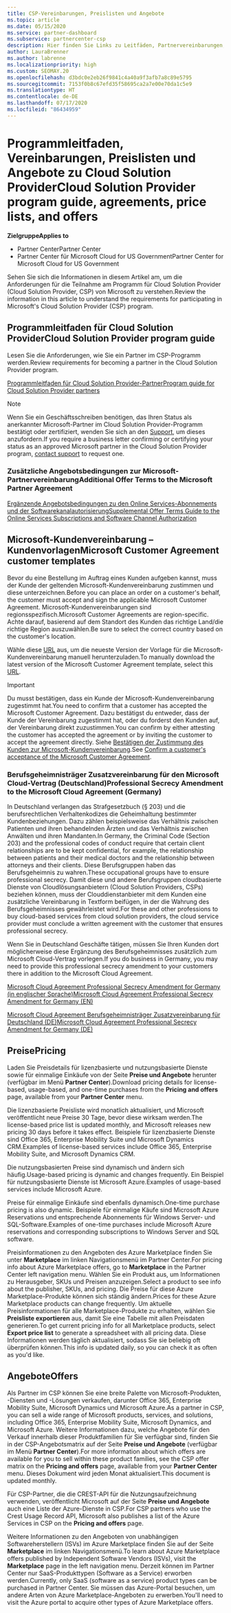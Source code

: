 ```yaml
---
title: CSP-Vereinbarungen, Preislisten und Angebote
ms.topic: article
ms.date: 05/15/2020
ms.service: partner-dashboard
ms.subservice: partnercenter-csp
description: Hier finden Sie Links zu Leitfäden, Partnervereinbarungen, Kundenverträgen, Preislisten und Angeboten für das Cloud Solution Provider-Programm.
author: LauraBrenner
ms.author: labrenne
ms.localizationpriority: high
ms.custom: SEOMAY.20
ms.openlocfilehash: d3bdc0e2eb26f9841c4a40a9f3afb7a8c89e5795
ms.sourcegitcommit: 7153f0b8c67efd35f58695ca2a7e00e70da1c5e9
ms.translationtype: HT
ms.contentlocale: de-DE
ms.lasthandoff: 07/17/2020
ms.locfileid: "86434959"
---
```

# <a name="cloud-solution-provider-program-guide-agreements-price-lists-and-offers"></a><span data-ttu-id="e60db-103">Programmleitfaden, Vereinbarungen, Preislisten und Angebote zu Cloud Solution Provider</span><span class="sxs-lookup"><span data-stu-id="e60db-103">Cloud Solution Provider program guide, agreements, price lists, and offers</span></span>

<span data-ttu-id="e60db-104">**Zielgruppe**</span><span class="sxs-lookup"><span data-stu-id="e60db-104">**Applies to**</span></span>

- <span data-ttu-id="e60db-105">Partner Center</span><span class="sxs-lookup"><span data-stu-id="e60db-105">Partner Center</span></span>
- <span data-ttu-id="e60db-106">Partner Center für Microsoft Cloud for US Government</span><span class="sxs-lookup"><span data-stu-id="e60db-106">Partner Center for Microsoft Cloud for US Government</span></span>


<span data-ttu-id="e60db-107">Sehen Sie sich die Informationen in diesem Artikel am, um die Anforderungen für die Teilnahme am Programm für Cloud Solution Provider (Cloud Solution Provider, CSP) von Microsoft zu verstehen.</span><span class="sxs-lookup"><span data-stu-id="e60db-107">Review the information in this article to understand the requirements for participating in Microsoft's Cloud Solution Provider (CSP) program.</span></span>

## <a name="cloud-solution-provider-program-guide"></a><span data-ttu-id="e60db-108">Programmleitfaden für Cloud Solution Provider</span><span class="sxs-lookup"><span data-stu-id="e60db-108">Cloud Solution Provider program guide</span></span>

<span data-ttu-id="e60db-109">Lesen Sie die Anforderungen, wie Sie ein Partner im CSP-Programm werden.</span><span class="sxs-lookup"><span data-stu-id="e60db-109">Review requirements for becoming a partner in the Cloud Solution Provider program.</span></span>

[<span data-ttu-id="e60db-110">Programmleitfaden für Cloud Solution Provider-Partner</span><span class="sxs-lookup"><span data-stu-id="e60db-110">Program guide for Cloud Solution Provider partners</span></span>](https://go.microsoft.com/fwlink/p/?LinkId=617100)

>[!Note]
><span data-ttu-id="e60db-111">Wenn Sie ein Geschäftsschreiben benötigen, das Ihren Status als anerkannter Microsoft-Partner im Cloud Solution Provider-Programm bestätigt oder zertifiziert, wenden Sie sich an den [Support](https://partner.microsoft.com/pcv/servicerequests/create), um dieses anzufordern.</span><span class="sxs-lookup"><span data-stu-id="e60db-111">If you require a business letter confirming or certifying your status as an approved Microsoft partner in the Cloud Solution Provider program, [contact support](https://partner.microsoft.com/pcv/servicerequests/create) to request one.</span></span>

### <a name="additional-offer-terms-to-the-microsoft-partner-agreement"></a><span data-ttu-id="e60db-112">Zusätzliche Angebotsbedingungen zur Microsoft-Partnervereinbarung</span><span class="sxs-lookup"><span data-stu-id="e60db-112">Additional Offer Terms to the Microsoft Partner Agreement</span></span>

[<span data-ttu-id="e60db-113">Ergänzende Angebotsbedingungen zu den Online Services-Abonnements und der Softwarekanalautorisierung</span><span class="sxs-lookup"><span data-stu-id="e60db-113">Supplemental Offer Terms Guide to the Online Services Subscriptions and Software Channel Authorization</span></span>](https://query.prod.cms.rt.microsoft.com/cms/api/am/binary/RE3NOo7)

## <a name="microsoft-customer-agreement-customer-templates"></a><span data-ttu-id="e60db-114">Microsoft-Kundenvereinbarung – Kundenvorlagen</span><span class="sxs-lookup"><span data-stu-id="e60db-114">Microsoft Customer Agreement customer templates</span></span>

<span data-ttu-id="e60db-115">Bevor du eine Bestellung im Auftrag eines Kunden aufgeben kannst, muss der Kunde der geltenden Microsoft-Kundenvereinbarung zustimmen und diese unterzeichnen.</span><span class="sxs-lookup"><span data-stu-id="e60db-115">Before you can place an order on a customer's behalf, the customer must accept and sign the applicable Microsoft Customer Agreement.</span></span> <span data-ttu-id="e60db-116">Microsoft-Kundenvereinbarungen sind regionsspezifisch.</span><span class="sxs-lookup"><span data-stu-id="e60db-116">Microsoft Customer Agreements are region-specific.</span></span> <span data-ttu-id="e60db-117">Achte darauf, basierend auf dem Standort des Kunden das richtige Land/die richtige Region auszuwählen.</span><span class="sxs-lookup"><span data-stu-id="e60db-117">Be sure to select the correct country based on the customer's location.</span></span>

<span data-ttu-id="e60db-118">Wähle diese [URL](https://aka.ms/customeragreement) aus, um die neueste Version der Vorlage für die Microsoft-Kundenvereinbarung manuell herunterzuladen.</span><span class="sxs-lookup"><span data-stu-id="e60db-118">To manually download the latest version of the Microsoft Customer Agreement template, select this [URL](https://aka.ms/customeragreement).</span></span>

>[!IMPORTANT]
><span data-ttu-id="e60db-119">Du musst bestätigen, dass ein Kunde der Microsoft-Kundenvereinbarung zugestimmt hat.</span><span class="sxs-lookup"><span data-stu-id="e60db-119">You need to confirm that a customer has accepted the Microsoft Customer Agreement.</span></span> <span data-ttu-id="e60db-120">Dazu bestätigst du entweder, dass der Kunde der Vereinbarung zugestimmt hat, oder du forderst den Kunden auf, der Vereinbarung direkt zuzustimmen.</span><span class="sxs-lookup"><span data-stu-id="e60db-120">You can confirm by either attesting the customer has accepted the agreement or by inviting the customer to accept the agreement directly.</span></span> <span data-ttu-id="e60db-121">Siehe [Bestätigen der Zustimmung des Kunden zur Microsoft-Kundenvereinbarung](confirm-customer-agreement.md).</span><span class="sxs-lookup"><span data-stu-id="e60db-121">See [Confirm a customer's acceptance of the Microsoft Customer Agreement](confirm-customer-agreement.md).</span></span>

### <a name="professional-secrecy-amendment-to-the-microsoft-cloud-agreement-germany"></a><span data-ttu-id="e60db-122">Berufsgeheimnisträger Zusatzvereinbarung für den Microsoft Cloud-Vertrag (Deutschland)</span><span class="sxs-lookup"><span data-stu-id="e60db-122">Professional Secrecy Amendment to the Microsoft Cloud Agreement (Germany)</span></span>

<span data-ttu-id="e60db-123">In Deutschland verlangen das Strafgesetzbuch (§ 203) und die berufsrechtlichen Verhaltenkodizes die Geheimhaltung bestimmter Kundenbeziehungen. Dazu zählen beispielsweise das Verhältnis zwischen Patienten und ihren behandelnden Ärzten und das Verhältnis zwischen Anwälten und ihren Mandanten.</span><span class="sxs-lookup"><span data-stu-id="e60db-123">In Germany, the Criminal Code (Section 203) and the professional codes of conduct require that certain client relationships are to be kept confidential, for example, the relationship between patients and their medical doctors and the relationship between attorneys and their clients.</span></span> <span data-ttu-id="e60db-124">Diese Berufsgruppen haben das Berufsgeheimnis zu wahren.</span><span class="sxs-lookup"><span data-stu-id="e60db-124">These occupational groups have to ensure professional secrecy.</span></span> <span data-ttu-id="e60db-125">Damit diese und andere Berufsgruppen cloudbasierte Dienste von Cloudlösungsanbietern (Cloud Solution Providers, CSPs) beziehen können, muss der Clouddienstanbieter mit dem Kunden eine zusätzliche Vereinbarung in Textform beifügen, in der die Wahrung des Berufsgeheimnisses gewährleistet wird.</span><span class="sxs-lookup"><span data-stu-id="e60db-125">For these and other professions to buy cloud-based services from cloud solution providers, the cloud service provider must conclude a written agreement with the customer that ensures professional secrecy.</span></span>

<span data-ttu-id="e60db-126">Wenn Sie in Deutschland Geschäfte tätigen, müssen Sie Ihren Kunden dort möglicherweise diese Ergänzung des Berufsgeheimnisses zusätzlich zum Microsoft Cloud-Vertrag vorlegen.</span><span class="sxs-lookup"><span data-stu-id="e60db-126">If you do business in Germany, you may need to provide this professional secrecy amendment to your customers there in addition to the Microsoft Cloud Agreement.</span></span>

[<span data-ttu-id="e60db-127">Microsoft Cloud Agreement Professional Secrecy Amendment for Germany (in englischer Sprache)</span><span class="sxs-lookup"><span data-stu-id="e60db-127">Microsoft Cloud Agreement Professional Secrecy Amendment for Germany (EN)</span></span>](https://go.microsoft.com/fwlink/?linkid=2030827&clcid=0x409)

[<span data-ttu-id="e60db-128">Microsoft Cloud Agreement Berufsgeheimnisträger Zusatzvereinbarung für Deutschland (DE)</span><span class="sxs-lookup"><span data-stu-id="e60db-128">Microsoft Cloud Agreement Professional Secrecy Amendment for Germany (DE)</span></span>](https://go.microsoft.com/fwlink/?linkid=2030827&clcid=0x407)

## <a name="pricing"></a><span data-ttu-id="e60db-129">Preise</span><span class="sxs-lookup"><span data-stu-id="e60db-129">Pricing</span></span>

<span data-ttu-id="e60db-130">Laden Sie Preisdetails für lizenzbasierte und nutzungsbasierte Dienste sowie für einmalige Einkäufe von der Seite **Preise und Angebote** herunter (verfügbar im Menü **Partner Center**).</span><span class="sxs-lookup"><span data-stu-id="e60db-130">Download pricing details for license-based, usage-based, and one-time purchases from the **Pricing and offers** page, available from your **Partner Center** menu.</span></span>

<span data-ttu-id="e60db-131">Die lizenzbasierte Preisliste wird monatlich aktualisiert, und Microsoft veröffentlicht neue Preise 30 Tage, bevor diese wirksam werden.</span><span class="sxs-lookup"><span data-stu-id="e60db-131">The license-based price list is updated monthly, and Microsoft releases new pricing 30 days before it takes effect.</span></span> <span data-ttu-id="e60db-132">Beispiele für lizenzbasierte Dienste sind Office 365, Enterprise Mobility Suite und Microsoft Dynamics CRM.</span><span class="sxs-lookup"><span data-stu-id="e60db-132">Examples of license-based services include Office 365, Enterprise Mobility Suite, and Microsoft Dynamics CRM.</span></span> 

<span data-ttu-id="e60db-133">Die nutzungsbasierten Preise sind dynamisch und ändern sich häufig.</span><span class="sxs-lookup"><span data-stu-id="e60db-133">Usage-based pricing is dynamic and changes frequently.</span></span> <span data-ttu-id="e60db-134">Ein Beispiel für nutzungsbasierte Dienste ist Microsoft Azure.</span><span class="sxs-lookup"><span data-stu-id="e60db-134">Examples of usage-based services include Microsoft Azure.</span></span>

<span data-ttu-id="e60db-135">Preise für einmalige Einkäufe sind ebenfalls dynamisch.</span><span class="sxs-lookup"><span data-stu-id="e60db-135">One-time purchase pricing is also dynamic.</span></span> <span data-ttu-id="e60db-136">Beispiele für einmalige Käufe sind Microsoft Azure Reservations und entsprechende Abonnements für Windows Server- und SQL-Software.</span><span class="sxs-lookup"><span data-stu-id="e60db-136">Examples of one-time purchases include Microsoft Azure reservations and corresponding subscriptions to Windows Server and SQL software.</span></span>

<span data-ttu-id="e60db-137">Preisinformationen zu den Angeboten des Azure Marketplace finden Sie unter **Marketplace** im linken Navigationsmenü im Partner Center.</span><span class="sxs-lookup"><span data-stu-id="e60db-137">For pricing info about Azure Marketplace offers, go to **Marketplace** in the Partner Center left navigation menu.</span></span> <span data-ttu-id="e60db-138">Wählen Sie ein Produkt aus, um Informationen zu Herausgeber, SKUs und Preisen anzuzeigen.</span><span class="sxs-lookup"><span data-stu-id="e60db-138">Select a product to see info about the publisher, SKUs, and pricing.</span></span> <span data-ttu-id="e60db-139">Die Preise für diese Azure Marketplace-Produkte können sich ständig ändern.</span><span class="sxs-lookup"><span data-stu-id="e60db-139">Prices for these Azure Marketplace products can change frequently.</span></span> <span data-ttu-id="e60db-140">Um aktuelle Preisinformationen für alle Marketplace-Produkte zu erhalten, wählen Sie **Preisliste exportieren** aus, damit Sie eine Tabelle mit allen Preisdaten generieren.</span><span class="sxs-lookup"><span data-stu-id="e60db-140">To get current pricing info for all Marketplace products, select **Export price list** to generate a spreadsheet with all pricing data.</span></span> <span data-ttu-id="e60db-141">Diese Informationen werden täglich aktualisiert, sodass Sie sie beliebig oft überprüfen können.</span><span class="sxs-lookup"><span data-stu-id="e60db-141">This info is updated daily, so you can check it as often as you'd like.</span></span>

## <a name="offers"></a><span data-ttu-id="e60db-142">Angebote</span><span class="sxs-lookup"><span data-stu-id="e60db-142">Offers</span></span>

<span data-ttu-id="e60db-143">Als Partner im CSP können Sie eine breite Palette von Microsoft-Produkten, -Diensten und -Lösungen verkaufen, darunter Office 365, Enterprise Mobility Suite, Microsoft Dynamics und Microsoft Azure.</span><span class="sxs-lookup"><span data-stu-id="e60db-143">As a partner in CSP, you can sell a wide range of Microsoft products, services, and solutions, including Office 365, Enterprise Mobility Suite, Microsoft Dynamics, and Microsoft Azure.</span></span> <span data-ttu-id="e60db-144">Weitere Informationen dazu, welche Angebote für den Verkauf innerhalb dieser Produktfamilien für Sie verfügbar sind, finden Sie in der CSP-Angebotsmatrix auf der Seite **Preise und Angebote** (verfügbar im Menü **Partner Center**).</span><span class="sxs-lookup"><span data-stu-id="e60db-144">For more information about which offers are available for you to sell within these product families, see the CSP offer matrix on the **Pricing and offers** page, available from your **Partner Center** menu.</span></span> <span data-ttu-id="e60db-145">Dieses Dokument wird jeden Monat aktualisiert.</span><span class="sxs-lookup"><span data-stu-id="e60db-145">This document is updated monthly.</span></span>

<span data-ttu-id="e60db-146">Für CSP-Partner, die die CREST-API für die Nutzungsaufzeichnung verwenden, veröffentlicht Microsoft auf der Seite **Preise und Angebote** auch eine Liste der Azure-Dienste in CSP.</span><span class="sxs-lookup"><span data-stu-id="e60db-146">For CSP partners who use the Crest Usage Record API, Microsoft also publishes a list of the Azure Services in CSP on the **Pricing and offers** page.</span></span>

<span data-ttu-id="e60db-147">Weitere Informationen zu den Angeboten von unabhängigen Softwareherstellern (ISVs) im Azure Marketplace finden Sie auf der Seite **Marketplace** im linken Navigationsmenü.</span><span class="sxs-lookup"><span data-stu-id="e60db-147">To learn about Azure Marketplace offers published by Independent Software Vendors  (ISVs), visit the **Marketplace** page in the left navigation menu.</span></span> <span data-ttu-id="e60db-148">Derzeit können im Partner Center nur SaaS-Produkttypen (Software as a Service) erworben werden.</span><span class="sxs-lookup"><span data-stu-id="e60db-148">Currently, only SaaS (software as a service) product types can be purchased in Partner Center.</span></span> <span data-ttu-id="e60db-149">Sie müssen das Azure-Portal besuchen, um andere Arten von Azure Marketplace-Angeboten zu erwerben.</span><span class="sxs-lookup"><span data-stu-id="e60db-149">You'll need to visit the Azure portal to acquire other types of Azure Marketplace offers.</span></span>
